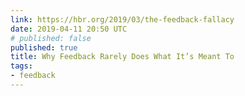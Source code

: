 ```yaml
---
link: https://hbr.org/2019/03/the-feedback-fallacy
date: 2019-04-11 20:50 UTC
# published: false
published: true
title: Why Feedback Rarely Does What It’s Meant To
tags:
- feedback
---
```



